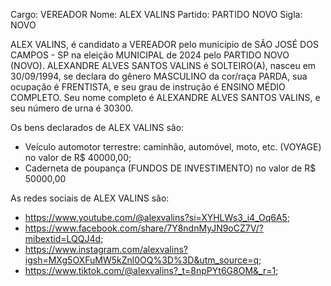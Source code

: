Cargo: VEREADOR
Nome: ALEX VALINS
Partido: PARTIDO NOVO
Sigla: NOVO

ALEX VALINS, é candidato a VEREADOR pelo município de SÃO JOSÉ DOS CAMPOS - SP na eleição MUNICIPAL de 2024 pelo PARTIDO NOVO (NOVO).
ALEXANDRE ALVES SANTOS VALINS é SOLTEIRO(A), nasceu em 30/09/1994, se declara do gênero MASCULINO da cor/raça PARDA, sua ocupação é FRENTISTA, e seu grau de instrução é ENSINO MÉDIO COMPLETO.
Seu nome completo é ALEXANDRE ALVES SANTOS VALINS, e seu número de urna é 30300.

Os bens declarados de ALEX VALINS são: 
- Veículo automotor terrestre: caminhão, automóvel, moto, etc. (VOYAGE) no valor de R$ 40000,00;
- Caderneta de poupança (FUNDOS DE INVESTIMENTO) no valor de R$ 50000,00

As redes sociais de ALEX VALINS são:
- https://www.youtube.com/@alexvalins?si=XYHLWs3_i4_Oq6A5;
- https://www.facebook.com/share/7Y8ndnMyJN9oCZ7V/?mibextid=LQQJ4d;
- https://www.instagram.com/alexvalins?igsh=MXg5OXFuMW5kZnl0OQ%3D%3D&utm_source=q;
- https://www.tiktok.com/@alexvalins?_t=8npPYt6G8OM&_r=1;
